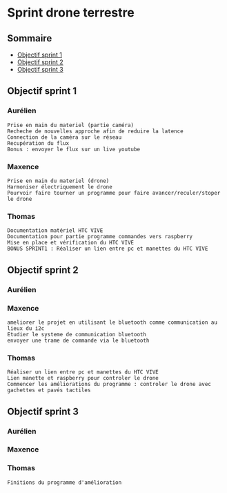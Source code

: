 # Sprint drone terrestre

## Sommaire

* [Objectif sprint 1](#sprint1)
* [Objectif sprint 2](#sprint2)
* [Objectif sprint 3](#sprint3)

<a name="sprint1"></a>
## Objectif sprint 1

### Aurélien

    Prise en main du materiel (partie caméra)
    Recheche de nouvelles approche afin de reduire la latence
    Connection de la caméra sur le réseau
    Recupération du flux
    Bonus : envoyer le flux sur un live youtube

### Maxence

    Prise en main du materiel (drone)
    Harmoniser électriquement le drone
    Pourvoir faire tourner un programme pour faire avancer/reculer/stoper le drone 

### Thomas

    Documentation matériel HTC VIVE
    Documentation pour partie programme commandes vers raspberry
    Mise en place et vérification du HTC VIVE
    BONUS SPRINT1 : Réaliser un lien entre pc et manettes du HTC VIVE


<a name="sprint2"></a>
## Objectif sprint 2

### Aurélien



### Maxence
    
    ameliorer le projet en utilisant le bluetooth comme communication au lieux du i2c
    Etudier le systeme de communication bluetooth
    envoyer une trame de commande via le bluetooth 
    


### Thomas

    Réaliser un lien entre pc et manettes du HTC VIVE
    Lien manette et raspberry pour controler le drone 
    Commencer les améliorations du programme : controler le drone avec gachettes et pavés tactiles

<a name="sprint3"></a>
## Objectif sprint 3

### Aurélien



### Maxence



### Thomas
    Finitions du programme d'amélioration 


